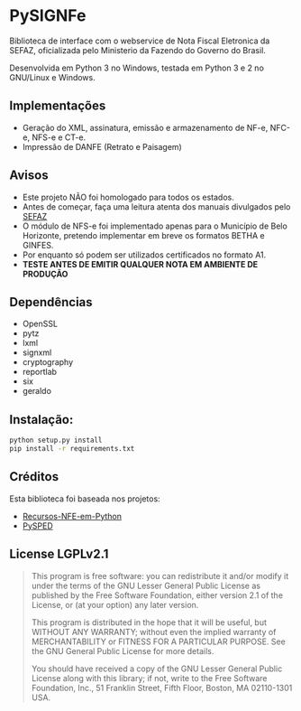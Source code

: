 PySIGNFe
============

Biblioteca de interface com o webservice de Nota Fiscal Eletronica da SEFAZ, oficializada pelo Ministerio da Fazendo do Governo do Brasil.

Desenvolvida em Python 3 no Windows, testada em Python 3 e 2 no GNU/Linux e Windows.

Implementações
----------
* Geração do XML, assinatura, emissão e armazenamento de NF-e, NFC-e, NFS-e e CT-e.
* Impressão de DANFE (Retrato e Paisagem)

Avisos
----------
* Este projeto NÃO foi homologado para todos os estados.
* Antes de começar, faça uma leitura atenta dos manuais divulgados pelo [SEFAZ](http://www.nfe.fazenda.gov.br/portal/principal.aspx)
* O módulo de NFS-e foi implementado apenas para o Município de Belo Horizonte, pretendo implementar em breve os formatos BETHA e GINFES.
* Por enquanto só podem ser utilizados certificados no formato A1.
* **TESTE ANTES DE EMITIR QUALQUER NOTA EM AMBIENTE DE PRODUÇÃO**

Dependências
------------
* OpenSSL
* pytz
* lxml
* signxml
* cryptography
* reportlab
* six
* geraldo

Instalação:
-----------
```bash
python setup.py install
pip install -r requirements.txt
```

Créditos
----------
Esta biblioteca foi baseada nos projetos: 
* [Recursos-NFE-em-Python](https://github.com/marcydoty/Recursos-NFE-em-Python)
* [PySPED](https://github.com/aricaldeira/PySPED)


License LGPLv2.1
-------

> This program is free software: you can redistribute it and/or modify
> it under the terms of the GNU Lesser General Public License as published by
> the Free Software Foundation, either version 2.1 of the License, or
> (at your option) any later version.
>
> This program is distributed in the hope that it will be useful,
> but WITHOUT ANY WARRANTY; without even the implied warranty of
> MERCHANTABILITY or FITNESS FOR A PARTICULAR PURPOSE.  See the
> GNU General Public License for more details.
>
> You should have received a copy of the GNU Lesser General Public
> License along with this library; if not, write to the Free Software
> Foundation, Inc., 51 Franklin Street, Fifth Floor, Boston, MA  02110-1301  USA.